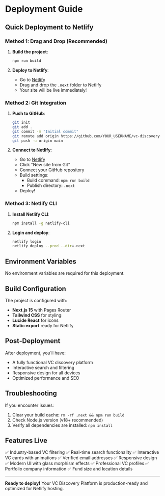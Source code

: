 # Deployment Guide

## Quick Deployment to Netlify

### Method 1: Drag and Drop (Recommended)

1. **Build the project**:
   ```bash
   npm run build
   ```

2. **Deploy to Netlify**:
   - Go to [Netlify](https://app.netlify.com/)
   - Drag and drop the `.next` folder to Netlify
   - Your site will be live immediately!

### Method 2: Git Integration

1. **Push to GitHub**:
   ```bash
   git init
   git add .
   git commit -m "Initial commit"
   git remote add origin https://github.com/YOUR_USERNAME/vc-discovery-platform.git
   git push -u origin main
   ```

2. **Connect to Netlify**:
   - Go to [Netlify](https://app.netlify.com/)
   - Click "New site from Git"
   - Connect your GitHub repository
   - Build settings:
     - Build command: `npm run build`
     - Publish directory: `.next`
   - Deploy!

### Method 3: Netlify CLI

1. **Install Netlify CLI**:
   ```bash
   npm install -g netlify-cli
   ```

2. **Login and deploy**:
   ```bash
   netlify login
   netlify deploy --prod --dir=.next
   ```

## Environment Variables

No environment variables are required for this deployment.

## Build Configuration

The project is configured with:
- **Next.js 15** with Pages Router
- **Tailwind CSS** for styling
- **Lucide React** for icons
- **Static export** ready for Netlify

## Post-Deployment

After deployment, you'll have:
- A fully functional VC discovery platform
- Interactive search and filtering
- Responsive design for all devices
- Optimized performance and SEO

## Troubleshooting

If you encounter issues:
1. Clear your build cache: `rm -rf .next && npm run build`
2. Check Node.js version (v18+ recommended)
3. Verify all dependencies are installed: `npm install`

## Features Live

✅ Industry-based VC filtering
✅ Real-time search functionality
✅ Interactive VC cards with animations
✅ Verified email addresses
✅ Responsive design
✅ Modern UI with glass morphism effects
✅ Professional VC profiles
✅ Portfolio company information
✅ Fund size and location details

---

**Ready to deploy!** Your VC Discovery Platform is production-ready and optimized for Netlify hosting.
